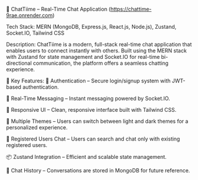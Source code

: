 💬 ChatTiime – Real-Time Chat Application  (https://chattime-9rae.onrender.com)

Tech Stack: MERN (MongoDB, Express.js, React.js, Node.js), Zustand, Socket.IO, Tailwind CSS

Description:
ChatTiime is a modern, full-stack real-time chat application that enables users to connect instantly with others. Built using the MERN stack with Zustand for state management and Socket.IO for real-time bi-directional communication, the platform offers a seamless chatting experience.

🚀 Key Features:
🔐 Authentication – Secure login/signup system with JWT-based authentication.

💬 Real-Time Messaging – Instant messaging powered by Socket.IO.

📱 Responsive UI – Clean, responsive interface built with Tailwind CSS.

🎨 Multiple Themes – Users can switch between light and dark themes for a personalized experience.

👥 Registered Users Chat – Users can search and chat only with existing registered users.

📦 Zustand Integration – Efficient and scalable state management.

🧾 Chat History – Conversations are stored in MongoDB for future reference.

